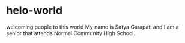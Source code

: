 # helo-world
welcoming people to this world
My name is Satya Garapati and I am a senior that attends Normal Community High School.
